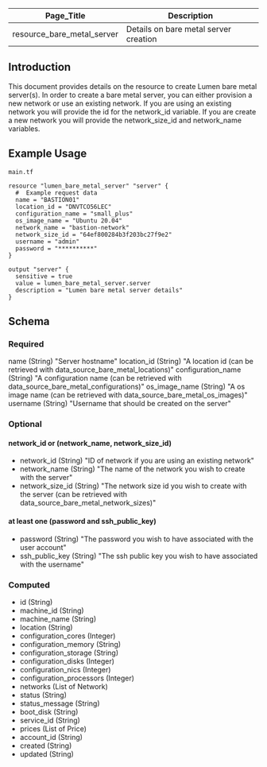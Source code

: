 | Page_Title                 | Description                           |
|----------------------------|---------------------------------------|
| resource_bare_metal_server | Details on bare metal server creation |

## Introduction
This document provides details on the resource to create Lumen bare metal server(s). In order to create a bare metal server,
you can either provision a new network or use an existing network.  If you are using an existing network you will provide
the id for the network_id variable.  If you are create a new network you will provide the network_size_id and network_name variables.

## Example Usage
`main.tf`
```hcl
resource "lumen_bare_metal_server" "server" {
  #  Example request data
  name = "BASTION01"
  location_id = "DNVTCO56LEC"
  configuration_name = "small_plus"
  os_image_name = "Ubuntu 20.04"
  network_name = "bastion-network"
  network_size_id = "64ef800284b3f203bc27f9e2"
  username = "admin"
  password = "**********"
}

output "server" {
  sensitive = true
  value = lumen_bare_metal_server.server
  description = "Lumen bare metal server details"
}
```

## Schema

### Required
name (String) "Server hostname"
location_id (String) "A location id (can be retrieved with data_source_bare_metal_locations)"
configuration_name (String) "A configuration name (can be retrieved with data_source_bare_metal_configurations)"
os_image_name (String) "A os image name (can be retrieved with data_source_bare_metal_os_images)"
username (String) "Username that should be created on the server"


### Optional
#### network_id or (network_name, network_size_id)
- network_id (String) "ID of network if you are using an existing network"
- network_name (String) "The name of the network you wish to create with the server"
- network_size_id (String) "The network size id you wish to create with the server (can be retrieved with data_source_bare_metal_network_sizes)"
#### at least one (password and ssh_public_key)
- password (String) "The password you wish to have associated with the user account"
- ssh_public_key (String) "The ssh public key you wish to have associated with the username"

### Computed
- id (String)
- machine_id (String)
- machine_name (String)
- location (String)
- configuration_cores (Integer)
- configuration_memory (String)
- configuration_storage (String)
- configuration_disks (Integer)
- configuration_nics (Integer)
- configuration_processors (Integer)
- networks (List of Network)
- status (String)
- status_message (String)
- boot_disk (String)
- service_id (String)
- prices (List of Price)
- account_id (String)
- created (String)
- updated (String)